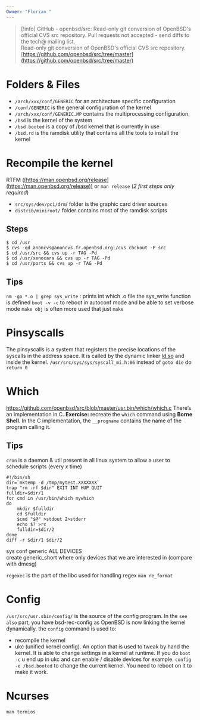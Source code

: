 ```yaml
---
Owner: "Florian "
---
```

> [!info] GitHub - openbsd/src: Read-only git conversion of OpenBSD's official CVS src repository. Pull requests not accepted - send diffs to the tech@ mailing list.  
> Read-only git conversion of OpenBSD's official CVS src repository.  
> [https://github.com/openbsd/src/tree/master](https://github.com/openbsd/src/tree/master)  
# Folders & Files
- `/arch/xxx/conf/GENERIC` for an architecture specific configuration
- `/conf/GENERIC` is the general configuration of the kernel
- `/arch/xxx/conf/GENERIC.MP` contains the multiprocessing configuration.
- `/bsd` is the kernel of the system
- `/bsd.booted` is a copy of /bsd kernel that is currently in use
- `/bsd.rd` is the ramdisk utility that contains all the tools to install the kernel
# Recompile the kernel
RTFM ([https://man.openbsd.org/release](https://man.openbsd.org/release)) or `man release` (_2 first steps only required_)
- `src/sys/dev/pci/drm`/ folder is the graphic card driver sources
- `distrib/miniroot/` folder contains most of the ramdisk scripts
  
## Steps
```Shell
$ cd /usr
$ cvs -qd anoncvs@anoncvs.fr.openbsd.org:/cvs chckout -P src
$ cd /usr/src && cvs up -r TAG -Pd
$ cd /usr/xenocara && cvs up -r TAG -Pd
$ cd /usr/ports && cvs up -r TAG -Pd
```
## Tips
`nm -go *.o | grep sys_write` : prints int which .o file the sys_write function is defined
`boot -v -c` to reboot in autoconf mode and be able to set verbose mode
`make obj` is often more used that just `make`
# Pinsyscalls
The pinsyscalls is a system that registers the precise locations of the syscalls in the address space. It is called by the dynamic linker [ld.so](http://ld.so) and inside the kernel.
`/usr/src/sys/sys/syscall_mi.h:86` instead of `goto die` do `return 0`
# Which
https://github.com/openbsd/src/blob/master/usr.bin/which/which.c
There’s an implementation in C.
**Exercise:** recreate the `which` command using **Borne Shell**.
In the C implementation, the `__progname` contains the name of the program calling it.
## Tips
`cron` is a daemon & util present in all linux system to allow a user to schedule scripts (every _x_ time)
```Shell
#!/bin/sh
dir=`mktemp -d /tmp/mytest.XXXXXXX`
trap "rm -rf $dir" EXIT INT HUP QUIT
fulldir=$dir/1
for cmd in /usr/bin/which mywhich
do
	mkdir $fulldir
	cd $fulldir
	$cmd "$@" >stdout 2>stderr
	echo $? >rc
	fulldir=$dir/2
done
diff -r $dir/1 $dir/2
```
  
sys conf generic ALL DEVICES  
create generic_short where only devices that we are interested in (compare with dmesg)
  
`regexec` is the part of the libc used for handling regex
`man re_format`
  
# Config
`/usr/src/usr.sbin/config/` is the source of the config program. In the `see also` part, you have bsd-rec-config as OpenBSD is now linking the kernel dynamically.
the `config` command is used to:
- recompile the kernel
- ukc (unified kernel config). An option that is used to tweak by hand the kernel.
It is able to change settings in a kernel at runtime.
If you do `boot -c` u end up in ukc and can enable / disable devices for example.
`config -e /bsd.booted` to change the current kernel. You need to reboot on it to make it work.
# Ncurses
`man termios`